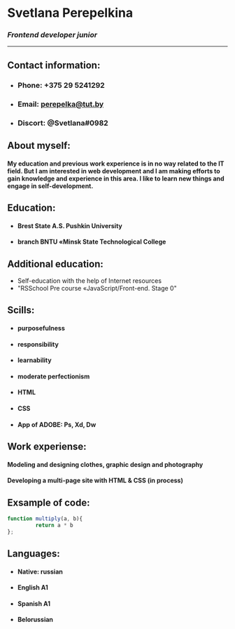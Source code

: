 #  **Svetlana Perepelkina**
### _**Frontend developer junior**_
************************************
## **Contact information:**
* ### Phone: +375 29 5241292
* ### Email: perepelka@tut.by
* ### Discort: @Svetlana#0982
## **About myself:**
#### My education and previous work experience is in no way related to the IT field. But I am interested in web development and I am making efforts to gain knowledge and experience in this area. I like to learn new things and engage in self-development. 
## **Education:** 
* #### Brest State A.S. Pushkin University
* #### branch BNTU «Minsk State Technological College
## **Additional education:**
* Self-education with the help of Internet resources
* "RSSchool Pre course «JavaScript/Front-end. Stage 0"
## **Scills:**
* #### purposefulness
* #### responsibility
* #### learnability
* #### moderate perfectionism
* #### HTML
* #### CSS
* #### App of ADOBE: Ps, Xd, Dw
## **Work experiense:**
#### Modeling and designing clothes, graphic design and photography
#### Developing a multi-page site with HTML & CSS (in process)
## **Exsample of code:**
```javascript
function multiply(a, b){
         return a * b
};
```
## **Languages:**
* #### Native: russian
* #### English A1
* #### Spanish A1
* #### Belorussian
